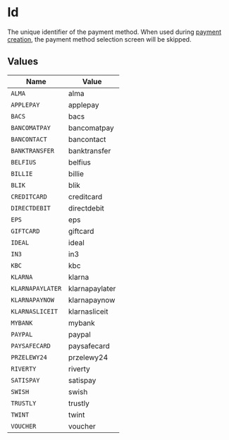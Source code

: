# Id

The unique identifier of the payment method. When used during [payment creation](create-payment), the payment
method selection screen will be skipped.


## Values

| Name             | Value            |
| ---------------- | ---------------- |
| `ALMA`           | alma             |
| `APPLEPAY`       | applepay         |
| `BACS`           | bacs             |
| `BANCOMATPAY`    | bancomatpay      |
| `BANCONTACT`     | bancontact       |
| `BANKTRANSFER`   | banktransfer     |
| `BELFIUS`        | belfius          |
| `BILLIE`         | billie           |
| `BLIK`           | blik             |
| `CREDITCARD`     | creditcard       |
| `DIRECTDEBIT`    | directdebit      |
| `EPS`            | eps              |
| `GIFTCARD`       | giftcard         |
| `IDEAL`          | ideal            |
| `IN3`            | in3              |
| `KBC`            | kbc              |
| `KLARNA`         | klarna           |
| `KLARNAPAYLATER` | klarnapaylater   |
| `KLARNAPAYNOW`   | klarnapaynow     |
| `KLARNASLICEIT`  | klarnasliceit    |
| `MYBANK`         | mybank           |
| `PAYPAL`         | paypal           |
| `PAYSAFECARD`    | paysafecard      |
| `PRZELEWY24`     | przelewy24       |
| `RIVERTY`        | riverty          |
| `SATISPAY`       | satispay         |
| `SWISH`          | swish            |
| `TRUSTLY`        | trustly          |
| `TWINT`          | twint            |
| `VOUCHER`        | voucher          |